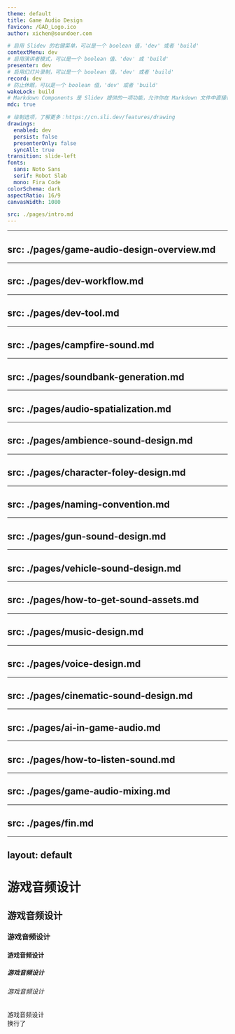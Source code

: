 ```yaml
---
theme: default
title: Game Audio Design
favicon: /GAD_Logo.ico
author: xichen@soundoer.com

# 启用 Slidev 的右键菜单，可以是一个 boolean 值，'dev' 或者 'build'
contextMenu: dev
# 启用演讲者模式，可以是一个 boolean 值、'dev' 或 'build'
presenter: dev
# 启用幻灯片录制，可以是一个 boolean 值，'dev' 或者 'build'
record: dev
# 防止休眠，可以是一个 boolean 值，'dev' 或者 'build'
wakeLock: build
# Markdown Components 是 Slidev 提供的一项功能，允许你在 Markdown 文件中直接使用 Vue 组件。
mdc: true

# 绘制选项，了解更多：https://cn.sli.dev/features/drawing
drawings:
  enabled: dev
  persist: false
  presenterOnly: false
  syncAll: true
transition: slide-left
fonts:
  sans: Noto Sans
  serif: Robot Slab
  mono: Fira Code
colorSchema: dark
aspectRatio: 16/9
canvasWidth: 1080

src: ./pages/intro.md
---
```


---
src: ./pages/game-audio-design-overview.md
---

---
src: ./pages/dev-workflow.md
---

---
src: ./pages/dev-tool.md
---

---
src: ./pages/campfire-sound.md
---

---
src: ./pages/soundbank-generation.md
---

---
src: ./pages/audio-spatialization.md
---

---
src: ./pages/ambience-sound-design.md
---

---
src: ./pages/character-foley-design.md
---

---
src: ./pages/naming-convention.md
---

---
src: ./pages/gun-sound-design.md
---

---
src: ./pages/vehicle-sound-design.md
---

---
src: ./pages/how-to-get-sound-assets.md
---

---
src: ./pages/music-design.md
---

---
src: ./pages/voice-design.md
---

---
src: ./pages/cinematic-sound-design.md
---

---
src: ./pages/ai-in-game-audio.md
---

---
src: ./pages/how-to-listen-sound.md
---

---
src: ./pages/game-audio-mixing.md
---

---
src: ./pages/fin.md
---

---
layout: default
---

# 游戏音频设计
## 游戏音频设计
### 游戏音频设计
#### 游戏音频设计
##### 游戏音频设计
###### 游戏音频设计
游戏音频设计  
换行了

<!-- This is a test page -->